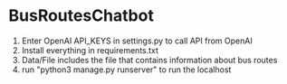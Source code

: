 # BusRoutesChatbot
1. Enter OpenAI API_KEYS in settings.py to call API from OpenAI
2. Install everything in requirements.txt
3. Data/File includes the file that contains information about bus routes
4. run "python3 manage.py runserver" to run the localhost
